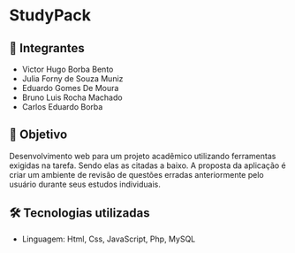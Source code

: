 # StudyPack
## 👥 Integrantes
- Victor Hugo Borba Bento
- Julia Forny de Souza Muniz
- Eduardo Gomes De Moura
- Bruno Luis Rocha Machado
- Carlos Eduardo Borba

## 📌 Objetivo
Desenvolvimento web para um projeto acadêmico utilizando ferramentas exigidas na tarefa. Sendo elas as citadas a baixo. A proposta da aplicação é criar um ambiente de revisão de questões erradas anteriormente pelo usuário durante seus estudos individuais.

## 🛠 Tecnologias utilizadas
- Linguagem: Html, Css, JavaScript, Php, MySQL
